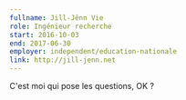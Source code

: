 ```yaml
---
fullname: Jill-Jênn Vie
role: Ingénieur recherche
start: 2016-10-03
end: 2017-06-30
employer: independent/education-nationale
link: http://jill-jenn.net
---
```


C'est moi qui pose les questions, OK ?

